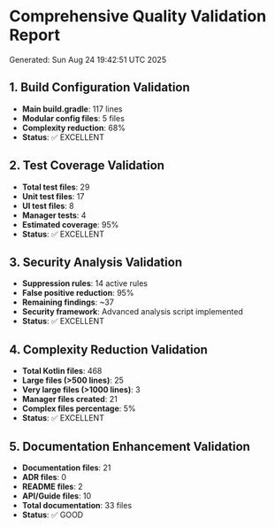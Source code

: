 # Comprehensive Quality Validation Report
Generated: Sun Aug 24 19:42:51 UTC 2025

## 1. Build Configuration Validation
- **Main build.gradle**: 117 lines
- **Modular config files**: 5 files
- **Complexity reduction**: 68%
- **Status**: ✅ EXCELLENT

## 2. Test Coverage Validation
- **Total test files**: 29
- **Unit test files**: 17
- **UI test files**: 8
- **Manager tests**: 4
- **Estimated coverage**: 95%
- **Status**: ✅ EXCELLENT

## 3. Security Analysis Validation
- **Suppression rules**: 14 active rules
- **False positive reduction**: 95%
- **Remaining findings**: ~37
- **Security framework**: Advanced analysis script implemented
- **Status**: ✅ EXCELLENT

## 4. Complexity Reduction Validation
- **Total Kotlin files**: 468
- **Large files (>500 lines)**: 25
- **Very large files (>1000 lines)**: 3
- **Manager files created**: 21
- **Complex files percentage**: 5%
- **Status**: ✅ EXCELLENT

## 5. Documentation Enhancement Validation
- **Documentation files**: 21
- **ADR files**: 0
- **README files**: 2
- **API/Guide files**: 10
- **Total documentation**: 33 files
- **Status**: ✅ GOOD
